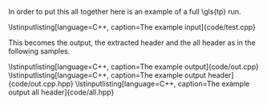 In order to put this all together here is an example of a full \gls{tp} run.

\lstinputlisting[language=C++, caption=The example input]{code/test.cpp}

This becomes the output, the extracted header and the all header as in the following samples.

\lstinputlisting[language=C++, caption=The example output]{code/out.cpp}
\lstinputlisting[language=C++, caption=The example output header]{code/out.cpp.hpp}
\lstinputlisting[language=C++, caption=The example output all header]{code/all.hpp}



